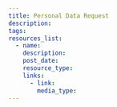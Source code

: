 ```yaml
---
title: Personal Data Request
description:
tags:
resources_list:
  - name:
    description:
    post_date:
    resource_type:
    links:
      - link:
        media_type:
---
```

